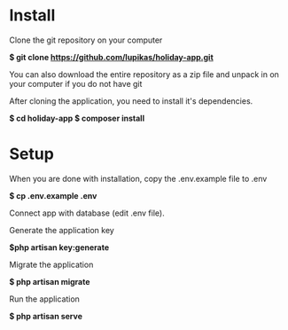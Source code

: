 Install
========

Clone the git repository on your computer

<b>$ git clone https://github.com/lupikas/holiday-app.git</b>

You can also download the entire repository as a zip file and unpack in on your computer if you do not have git

After cloning the application, you need to install it's dependencies.

<b>$ cd holiday-app
$ composer install</b>

Setup
========

When you are done with installation, copy the .env.example file to .env

<b>$ cp .env.example .env</b>

Connect app with database (edit .env file).

Generate the application key

<b>$php artisan key:generate</b>

Migrate the application

<b>$ php artisan migrate</b>

Run the application

<b>$ php artisan serve</b>

